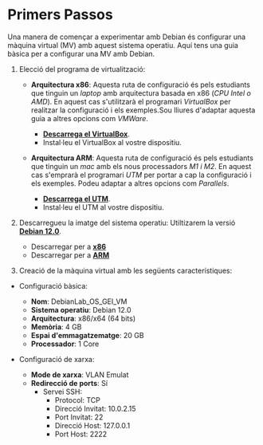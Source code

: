 # Primers Passos

Una manera de començar a experimentar amb Debian és configurar una màquina virtual (MV) amb aquest sistema operatiu. Aquí tens una guia bàsica per a configurar una MV amb Debian.


1. Elecció del programa de virtualització:

    * **Arquitectura x86**: Aquesta ruta de configuració és pels estudiants que tinguin un *laptop* amb arquitectura basada en x86 (*CPU Intel o AMD*). En aquest cas s'utilitzarà el programari *VirtualBox* per realitzar la configuració i els exemples.Sou lliures d'adaptar aquesta guia a altres opcions com *VMWare*.

        * **[Descarrega el VirtualBox](https://www.virtualbox.org/wiki/Downloads)**.
        * Instal·leu el VirtualBox al vostre dispositiu.

    * **Arquitectura ARM**: Aquesta ruta de configuració és pels estudiants que tinguin un *mac* amb els nous processadors *M1 i M2*. En aquest cas s'emprarà el programari *UTM* per portar a cap la configuració i els exemples. Podeu adaptar a altres opcions com *Parallels*.

        * **[Descarrega el UTM](https://mac.getutm.app/)**.
        * Instal·leu el UTM al vostre dispositiu.


2. Descarregueu la imatge del sistema operatiu: Utiltizarem la versió **[Debian 12.0](https://www.debian.org/releases/stable/i386/release-notes/ch-whats-new.html)**.
    * Descarregar per a [**x86**](https://cdimage.debian.org/debian-cd/current/amd64/iso-cd/debian-12.0.0-amd64-netinst.iso)
    * Descarregar per a [**ARM**](https://cdimage.debian.org/debian-cd/current/arm64/iso-cd/debian-12.0.0-arm64-netinst.iso)

3. Creació de la màquina virtual amb les següents característiques:

* Configuració bàsica:
    - **Nom**: DebianLab_OS_GEI_VM
    - **Sistema operatiu**: Debian 12.0
    - **Arquitectura**: x86/x64 (64 bits) 
    - **Memòria**: 4 GB
    - **Espai d'emmagatzematge**: 20 GB
    - **Processador**: 1 Core

* Configuració de xarxa:
    - **Mode de xarxa**: VLAN Emulat
    - **Redirecció de ports**: Sí
        - Servei SSH:
            - Protocol: TCP
            - Direcció Invitat: 10.0.2.15
            - Port Invitat: 22
            - Direcció Host: 127.0.0.1
            - Port Host: 2222



